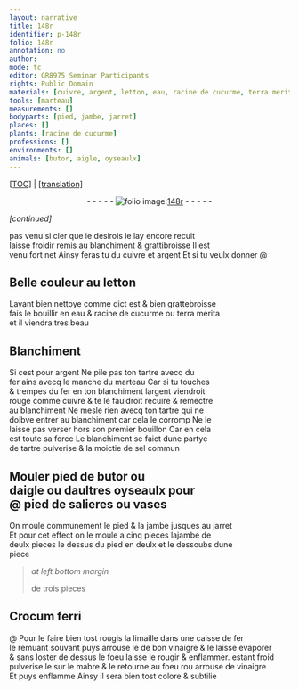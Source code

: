 ```yaml
---
layout: narrative
title: 148r
identifier: p-148r
folio: 148r
annotation: no
author:
mode: tc
editor: GR8975 Seminar Participants
rights: Public Domain
materials: [cuivre, argent, letton, eau, racine de cucurme, terra merita, Blanchiment, tartre, fer, blanchiment, sel commun, Crocum ferri, limaille, vinaigre, mabre]
tools: [marteau]
measurements: []
bodyparts: [pied, jambe, jarret]
places: []
plants: [racine de cucurme]
professions: []
environments: []
animals: [butor, aigle, oyseaulx]
---
```


<p><a href="{{ site.baseurl }}/diplomatic/">[TOC]</a> | <a href="{{ site.baseurl }}/texts/p-148r_tl/" target="_blank">[translation]</a></p><div class="folio" align="center">- - - - - <a href="http://gallica.bnf.fr/ark:/12148/btv1b10500001g/f301.image" target="_blank"><img src="https://cu-mkp.github.io/2017-workshop-edition/assets/photo-icon.png" alt="folio image: " style="display:inline-block; margin-bottom:-3px;"/>148r</a> - - - - - </div>  
 
*[continued]*
  
pas venu si cler que ie desirois ie lay encore recuit<br/> laisse froidir remis au blanchiment & grattibroisse Il est<br/> venu fort net Ainsy feras tu du <span class="m">cuivre</span> et <span class="m">argent</span> Et si tu veulx donner @
 
 
  

## Belle couleur au <span class="m">letton</span>

 
Layant bien nettoye co<span class="exp">mm</span>e dict est & bien grattebroisse<br/> fais le bouillir en <span class="m">eau</span> & <span class="m"><span class="pa">racine de cucurme</span></span> ou <span class="m">terra merita</span><br/> et il viendra tres beau
 
 
  

## <span class="m">Blanchime<span class="exp">n</span>t</span>

 
Si cest pour <span class="m">argent</span> Ne pile pas ton <span class="m">tartre</span> avecq du<br/> <span class="m">fer</span> ains avecq le manche du <span class="tl">marteau</span> Car si tu touches<br/> & trempes du <span class="m">fer</span> en ton <span class="m">blanchiment</span> l<span class="m">argent</span> viendroit<br/> rouge co<span class="exp">mm</span>e <span class="m">cuivre</span> & te le fauldroit recuire & remectre<br/> au <span class="m">blanchiment</span> Ne mesle rien avecq ton <span class="m">tartre</span> qui ne<br/> doibve entrer au <span class="m">blanchiment</span> car cela le corromp Ne le<br/> laisse pas verser hors son premier bouillon Car en cela<br/> est toute sa force Le <span class="m">blanchiment</span> se faict dune partye<br/> de <span class="m">tartre</span> pulverise & la moictie de <span class="m">sel commun</span>
 
 
  

## Mouler <span class="bp">pied</span> de <span class="al">butor</span> ou<br/> d<span class="al">aigle</span> ou daultres <span class="al">oyseaulx</span> pour<br/> @ pied de salieres ou vases

 
On moule communement le <span class="bp">pied</span> & la <span class="bp">jambe</span> jusques au <span class="bp">jarret</span><br/> Et pour cet effect on le moule a cinq pieces la<span class="bp">jambe</span> de<br/> deulx pieces le dessus du <span class="bp">pied</span> en deulx et le dessoubs dune<br/> piece
 
> *at left bottom margin*
> 
> 
> de trois pieces
 
 
  

## <span class="m">Crocum ferri</span>

 @ 
Pour le faire bien tost rougis la <span class="m">limaille</span> dans une caisse de <span class="m">fer</span><br/> le remuant souvant puys arrouse le de bon <span class="m">vinaigre</span> & le laisse evaporer<br/> & sans loster de dessus le foeu laisse le rougir & enflammer. esta<span class="exp">n</span>t froid<br/> pulverise le sur le <span class="m">mabre</span> & le retourne au foeu <span class="del">rou</span> arrouse de <span class="m">vinaigre</span><br/> Et puys enflamme Ainsy il sera bien tost colore & subtilie
 
